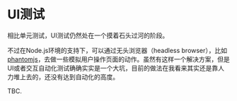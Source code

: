 # UI测试


相比单元测试，UI测试仍然处在一个摸着石头过河的阶段。

不过在Node.js环境的支持下，可以通过无头浏览器（headless browser），比如[phantomjs](http://phantomjs.org)，去做一些模拟用户操作页面的动作。虽然有这样一个解决方案，但是UI或者交互自动化测试确确实实是一个大坑，目前的做法在我看来其实还是靠人力堆上去的，还没有达到自动化的高度。

TBC.